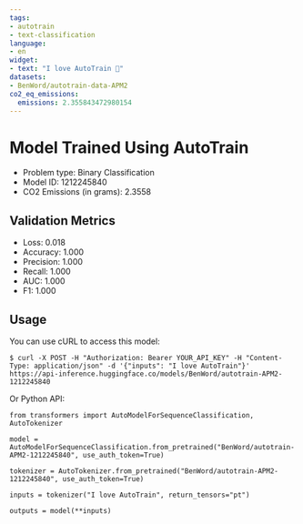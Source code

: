 ```yaml
---
tags:
- autotrain
- text-classification
language:
- en
widget:
- text: "I love AutoTrain 🤗"
datasets:
- BenWord/autotrain-data-APM2
co2_eq_emissions:
  emissions: 2.355843472980154
---
```


# Model Trained Using AutoTrain

- Problem type: Binary Classification
- Model ID: 1212245840
- CO2 Emissions (in grams): 2.3558

## Validation Metrics

- Loss: 0.018
- Accuracy: 1.000
- Precision: 1.000
- Recall: 1.000
- AUC: 1.000
- F1: 1.000

## Usage

You can use cURL to access this model:

```
$ curl -X POST -H "Authorization: Bearer YOUR_API_KEY" -H "Content-Type: application/json" -d '{"inputs": "I love AutoTrain"}' https://api-inference.huggingface.co/models/BenWord/autotrain-APM2-1212245840
```

Or Python API:

```
from transformers import AutoModelForSequenceClassification, AutoTokenizer

model = AutoModelForSequenceClassification.from_pretrained("BenWord/autotrain-APM2-1212245840", use_auth_token=True)

tokenizer = AutoTokenizer.from_pretrained("BenWord/autotrain-APM2-1212245840", use_auth_token=True)

inputs = tokenizer("I love AutoTrain", return_tensors="pt")

outputs = model(**inputs)
```